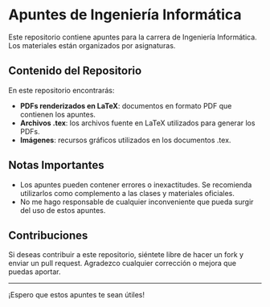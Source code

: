 # Apuntes de Ingeniería Informática

Este repositorio contiene apuntes para la carrera de Ingeniería Informática. Los materiales están organizados por asignaturas.

## Contenido del Repositorio

En este repositorio encontrarás:

- **PDFs renderizados en LaTeX**: documentos en formato PDF que contienen los apuntes.
- **Archivos .tex**: los archivos fuente en LaTeX utilizados para generar los PDFs.
- **Imágenes**: recursos gráficos utilizados en los documentos .tex.

## Notas Importantes

- Los apuntes pueden contener errores o inexactitudes. Se recomienda utilizarlos como complemento a las clases y materiales oficiales.
- No me hago responsable de cualquier inconveniente que pueda surgir del uso de estos apuntes.

## Contribuciones

Si deseas contribuir a este repositorio, siéntete libre de hacer un fork y enviar un pull request. Agradezco cualquier corrección o mejora que puedas aportar.

---

¡Espero que estos apuntes te sean útiles!
